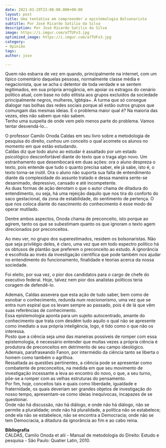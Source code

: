 ```yaml
---
date: 2021-03-29T23:08:00.000+00:00
layout: post
title: Uma tentativa em compreender a epistemologia Bolsonarista
subtitle: Por José Ricardo Satilio da Silva
description: Por José Ricardo Satilio da Silva
image: https://i.imgur.com/a7TUFx3.jpg
optimized_image: https://i.imgur.com/a7TUFx3.jpg
category:
- Opinião
tags: 
author: jose

---
```

Quem não esbarra de vez em quando, principalmente na internet, com um típico comentário daquelas pessoas, normalmente classe média e negacionista, que se acha o detentor de toda verdade e se sentem legitimados, em sua própria arrogância, em apoiar os estragos do cenário político atual, com base no ódio elitista aos grupos excluídos da sociedade principalmente negros, mulheres, lgbtqia+.  A turma que só consegue dialogar nas bolhas das redes sociais porque ali estão outros grupos que comungam das mesmas ideias. E o problema maior qual é? Na maioria das vezes, eles não sabem que não sabem.  
Tenho uma suspeita de onde vem pelo menos parte do problema. Vamos tentar desvendá-lo...

  
O professor Camilo Onoda Caldas em seu livro sobre a metodologia de pesquisa do direito, cunhou um conceito o qual acomete os alunos no momento em que estão estudando.   
Caldas diz que todo aluno ao estudar é assaltado por um estado psicológico desconfortável diante do texto que o traga algo novo. Um estranhamento que desembocará em duas ações: ora o aluno despreza o texto, pois entende que tudo o quanto precisa saber, ele já sabe, isto é, o texto torna-se inútil. Ora o aluno não suporta sua falta de entendimento diante da complexidade do assunto tratado e dessa maneira sente-se desanimado, depressivo, cansado e até incompetente.  
As duas formas de ação denotam o que o autor chama de ditadura do entendimento, ou seja, há uma rejeição daquilo que nos tira do conforto do saco gestacional, da zona de estabilidade, do sentimento de pertença. O que nos coloca diante do nascimento do conhecimento é esse modo de operar mutilado.

  
Dentre ambos aspectos, Onoda chama de preconceito, isto porque ao agirem, tanto os que se subestimam quanto os que ignoram o texto agem direcionados por preconceitos.

  
Ao meu ver, no grupo dos superestimados, residem os bolsonaristas. Não que seja privilégio deles, é claro, uma vez que em todo espectro político há os obtusos de plantão que preferem o preconceito ao estudo. A ignorância é escolhida ao invés da investigação científica que pode também nos ajudar no entendimento do funcionamento, finalidade e teorias acerca da nossa sociedade.

  
Foi eleito, por sua vez, o pior dos candidatos para o cargo de chefe do executivo federal. Hoje, talvez nem pior dos analistas políticos teria coragem de defendê-lo.

  
Ademais, Caldas assevera que esta ação de tudo saber, bem como de esnobar o conhecimento, redunda num _reacionarismo_, uma vez que se entra num espiral que os levam sempre ao passado, pois é de lá que vêm suas referências de conhecimento.  
Essa epistemologia aponta para um sujeito autocentrado, amante do conhecimento que trata com desdém tudo aquilo o qual não se apresente como imediato a sua própria inteligência, logo, é tido como o que não os interessa.  
Posto que a ciência seja _uma_ das maneiras possíveis de romper com essa epistemologia, é necessário entender que muitas vezes a própria ciência é produtora de preconceitos em detrimento de seu campo ideológico. Ademais, parafraseando Fanon, por intermédio da ciência tanto se liberta o homem como também o agrilhoa.  
Ressaltada as questões pertinentes, a ciência pode se apresentar como combatente de preconceitos, na medida em que seu movimento de investigação incessante a leva ao encontro do novo, o que, a seu turno, põe-se a romper com as velhas estruturas do pensamento.  
Por fim, hoje, conceitos tais e quais como liberdade, igualdade e fraternidade, os quais deveriam ser grandes objetos de investigação do nosso tempo, apresentam-se como ideias inequívocas, incapazes de se questionar.  
Onde não há discussão, não há diálogo, e onde não há diálogo, não se permite a pluralidade; onde não há pluralidade, a política não se estabelece; onde ela não se estabelece, não se encontra a Democracia; onde não se tem Democracia, a ditadura da ignorância ao fim e ao cabo reina.

**Bibliografia**  
CALDAS, Camilo Onoda et alii - Manual de metodologia do Direito: Estudo e pesquisa - São Paulo: Quatier Latin, 2010.